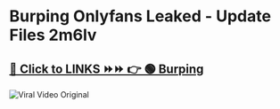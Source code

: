 
 # Burping Onlyfans Leaked - Update Files 2m6lv

## <h2><a href="https://clipsfans.com/Burping&ref=git">🔗 Click to LINKS ⏩⏩ 👉 🟢 Burping </a></h2>

<a href="https://clipsfans.com/Burping&ref=git" rel="nofollow" data-target="animated-image.originalLink"><img src="https://i.ibb.co.com/xMMVF88/686577567.gif" alt="Viral Video Original" style="max-width: 100%; display: inline-block;" data-target="animated-image.originalImage"></a>

